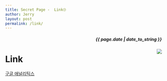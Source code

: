 ```yaml
---
title: Secret Page -  Link🙄
author: Jerry
layout: post
permalink: /link/
---
```



<h5><p align="right"> {{ page.date | date_to_string }} </p></h5>

<!-- 코드 상단 : 방문자 수 확인 -->
<a href="https://hits.seeyoufarm.com">
                        <img align="right" src="https://hits.seeyoufarm.com/api/count/incr/badge.svg?url=https://github.com/Jerrykim91/jerrykim91.github.io"/></a> 



# Link                        

[구글 애널리틱스][1]



[1]: https://analytics.google.com

